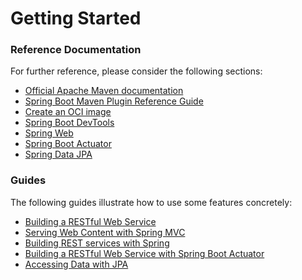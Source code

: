 # Getting Started

### Reference Documentation
For further reference, please consider the following sections:

* [Official Apache Maven documentation](https://maven.apache.org/guides/index.html)
* [Spring Boot Maven Plugin Reference Guide](https://docs.spring.io/spring-boot/docs/2.4.2/maven-plugin/reference/html/)
* [Create an OCI image](https://docs.spring.io/spring-boot/docs/2.4.2/maven-plugin/reference/html/#build-image)
* [Spring Boot DevTools](https://docs.spring.io/spring-boot/docs/2.4.2/reference/htmlsingle/#using-boot-devtools)
* [Spring Web](https://docs.spring.io/spring-boot/docs/2.4.2/reference/htmlsingle/#boot-features-developing-web-applications)
* [Spring Boot Actuator](https://docs.spring.io/spring-boot/docs/2.4.2/reference/htmlsingle/#production-ready)
* [Spring Data JPA](https://docs.spring.io/spring-boot/docs/2.4.2/reference/htmlsingle/#boot-features-jpa-and-spring-data)

### Guides
The following guides illustrate how to use some features concretely:

* [Building a RESTful Web Service](https://spring.io/guides/gs/rest-service/)
* [Serving Web Content with Spring MVC](https://spring.io/guides/gs/serving-web-content/)
* [Building REST services with Spring](https://spring.io/guides/tutorials/bookmarks/)
* [Building a RESTful Web Service with Spring Boot Actuator](https://spring.io/guides/gs/actuator-service/)
* [Accessing Data with JPA](https://spring.io/guides/gs/accessing-data-jpa/)

